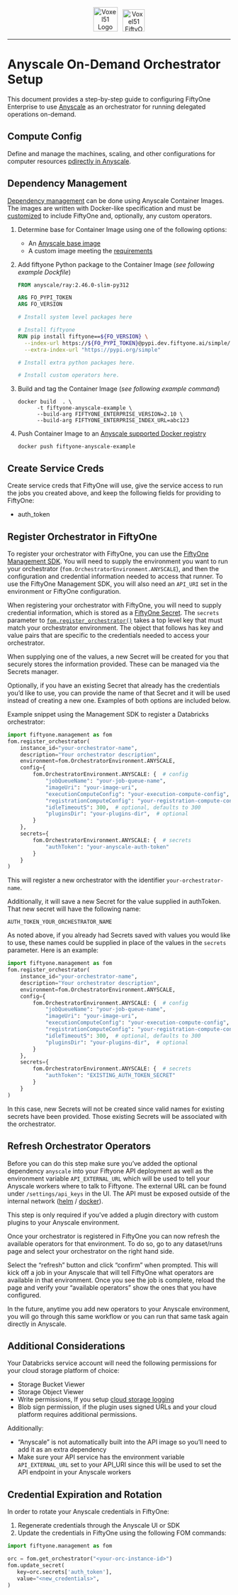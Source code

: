 <!-- markdownlint-disable no-inline-html line-length -->
<!-- markdownlint-disable-next-line first-line-heading -->
<div align="center">
<p align="center">

<img alt="Voxel51 Logo" src="https://user-images.githubusercontent.com/25985824/106288517-2422e000-6216-11eb-871d-26ad2e7b1e59.png" height="55px"> &nbsp;
<img alt="Voxel51 FiftyOne" src="https://user-images.githubusercontent.com/25985824/106288518-24bb7680-6216-11eb-8f10-60052c519586.png" height="50px">

</p>
</div>
<!-- markdownlint-enable no-inline-html line-length -->

---

# Anyscale On-Demand Orchestrator Setup

This document provides a step-by-step guide to configuring FiftyOne Enterprise
to use [Anyscale](https://www.anyscale.com/) as an orchestrator for running
delegated operations on-demand.

## Compute Config

Define and manage the machines, scaling, and other configurations for computer
resources [pdirectly in Anyscale](https://docs.anyscale.com/configuration/compute/overview/).

## Dependency Management

[Dependency management](https://docs.anyscale.com/configuration/dependency-management/dependency-overview)
can be done using Anyscale Container Images. The images are written with
Docker-like specification and must be
[customized](https://docs.anyscale.com/configuration/dependency-management/dependency-container-images#customizing-a-container-image)
to include FiftyOne and, optionally, any custom operators.

1. Determine base for Container Image using one of the following options:
   - An [Anyscale base image](https://docs.anyscale.com/reference/anyscale-base-images)
   - A custom image meeting the [requirements](https://docs.anyscale.com/configuration/dependency-management/image-requirement)
1. Add fiftyone Python package to the Container Image (_see following example Dockfile_)

    ```dockerfile
    FROM anyscale/ray:2.46.0-slim-py312

    ARG FO_PYPI_TOKEN
    ARG FO_VERSION

    # Install system level packages here

    # Install fiftyone
    RUN pip install fiftyone==${FO_VERSION} \
      --index-url https://${FO_PYPI_TOKEN}@pypi.dev.fiftyone.ai/simple/ \
      --extra-index-url "https://pypi.org/simple"

    # Install extra python packages here.

    # Install custom operators here.
    ```

1. Build and tag the Container Image (_see following example command_)

    ```commandline
    docker build  . \
          -t fiftyone-anyscale-example \
          --build-arg FIFTYONE_ENTERPRISE_VERSION=2.10 \
          --build-arg FIFTYONE_ENTERPRISE_INDEX_URL=abc123
    ```

1. Push Container Image to an
  [Anyscale supported Docker registry](https://docs.anyscale.com/configuration/dependency-management/dependency-byod#step-2-push-your-image)

    ```commandline
    docker push fiftyone-anyscale-example
    ```

## Create Service Creds

Create service creds that FiftyOne will use, give the service access to run the
jobs you created above, and keep the following fields for providing to
FiftyOne:

- auth_token

## Register Orchestrator in FiftyOne

To register your orchestrator with FiftyOne, you can use the
[FiftyOne Management SDK](https://docs.voxel51.com/enterprise/management_sdk.html#module-fiftyone.management.orchestrator).
You will need to supply the environment you want to run your orchestrator
(`fom.OrchestratorEnvironment.ANYSCALE`), and then the configuration and
credential information needed to access that runner. To use the FiftyOne
Management SDK, you will also need an `API_URI` set in the environment or
FiftyOne configuration.

When registering your orchestrator with FiftyOne, you will need to supply
credential information, which is stored as a
[FiftyOne Secret](https://docs.voxel51.com/enterprise/secrets.html). The
``secrets`` parameter to
[``fom.register_orchestrator()``](https://docs.voxel51.com/enterprise/management_sdk.html#fiftyone.management.orchestrator.register_orchestrator)
takes a top level key that must match your orchestrator environment. The
object that follows has key and value pairs that are specific to the
credentials needed to access your orchestrator.

When supplying one of the values, a new Secret will be created for you that
securely stores the information provided. These can be managed via the
Secrets manager.

Optionally, if you have an existing Secret that already has the credentials
you’d like to use, you can provide the name of that Secret and it will be used
instead of creating a new one. Examples of both options are included below.

Example snippet using the Management SDK to register a Databricks orchestrator:

```python
import fiftyone.management as fom
fom.register_orchestrator(
    instance_id="your-orchestrator-name",
    description="Your orchestrator description",
    environment=fom.OrchestratorEnvironment.ANYSCALE,
    config={
        fom.OrchestratorEnvironment.ANYSCALE: {  # config
            "jobQueueName": "your-job-queue-name",
            "imageUri": "your-image-uri",
            "executionComputeConfig": "your-execution-compute-config",
            "registrationComputeConfig": "your-registration-compute-config",  # optional
            "idleTimeoutS": 300,  # optional, defaults to 300
            "pluginsDir": "your-plugins-dir",  # optional
        }
    },
    secrets={
        fom.OrchestratorEnvironment.ANYSCALE: {  # secrets
            "authToken": "your-anyscale-auth-token"
        }
    }
)
```

This will register a new orchestrator with the identifier
`your-orchestrator-name`.

Additionally, it will save a new Secret for the value supplied in authToken.
That new secret will have the following name:

`AUTH_TOKEN_YOUR_ORCHESTRATOR_NAME`

As noted above, if you already had Secrets saved with values you would like to
use, these names could be supplied in place of the values in the `secrets`
parameter. Here is an example:

```python
import fiftyone.management as fom
fom.register_orchestrator(
    instance_id="your-orchestrator-name",
    description="Your orchestrator description",
    environment=fom.OrchestratorEnvironment.ANYSCALE,
    config={
        fom.OrchestratorEnvironment.ANYSCALE: {  # config
            "jobQueueName": "your-job-queue-name",
            "imageUri": "your-image-uri",
            "executionComputeConfig": "your-execution-compute-config",
            "registrationComputeConfig": "your-registration-compute-config",  # optional
            "idleTimeoutS": 300,  # optional, defaults to 300
            "pluginsDir": "your-plugins-dir",  # optional
        }
    },
    secrets={
        fom.OrchestratorEnvironment.ANYSCALE: {  # secrets
            "authToken": "EXISTING_AUTH_TOKEN_SECRET"
        }
    }
)
```

In this case, new Secrets will not be created since valid names for existing
secrets have been provided. Those existing Secrets will be associated with the
orchestrator.

## Refresh Orchestrator Operators

Before you can do this step make sure you’ve added the optional dependency
`anyscale` into your Fiftyone API deployment as well as the environment
variable `API_EXTERNAL_URL` which will be used to tell your Anyscale workers
where to talk to Fiftyone. The external URL can be found under
`/settings/api_keys` in the UI. The API must be exposed outside of the internal
network ([helm](../../helm/docs/expose-teams-api.md) / [docker](../../docker/docs/expose-teams-api.md)).

This step is only required if you’ve added a plugin directory with custom
plugins to your Anyscale environment.

Once your orchestrator is registered in FiftyOne you can now refresh the
available operators for that environment. To do so, go to any dataset/runs page
and select your orchestrator on the right hand side.

Select the “refresh” button and click “confirm” when prompted. This will kick
off a job in your Anyscale that will tell FiftyOne what operators are available
in that environment. Once you see the job is complete, reload the page and
verify your “available operators” show the ones that you have configured.

In the future, anytime you add new operators to your Anyscale environment, you
will go through this same workflow or you can run that same task again directly
in Anyscale.

## Additional Considerations

Your Databricks service account will need the following permissions for your
cloud storage platform of choice:

- Storage Bucket Viewer
- Storage Object Viewer
- Write permissions, If you setup
  [cloud storage logging](https://docs.voxel51.com/enterprise/plugins.html#logs)
- Blob sign permission, if the plugin uses signed URLs and your cloud platform
  requires additional permissions.

Additionally:

- “Anyscale” is not automatically built into the API image so you’ll need to
  add it as an extra dependency
- Make sure your API service has the environment variable `API_EXTERNAL_URL`
  set to your API_URI since this will be used to set the API endpoint in your
  Anyscale workers

## Credential Expiration and Rotation

In order to rotate your Anyscale credentials in FiftyOne:

1. Regenerate credentials through the Anyscale UI or SDK
1. Update the credentials in FiftyOne using the following FOM commands:

```python
import fiftyone.management as fom

orc = fom.get_orchestrator("<your-orc-instance-id>")
fom.update_secret(
   key=orc.secrets['auth_token'],
   value="<new_credentials>",
)
```
